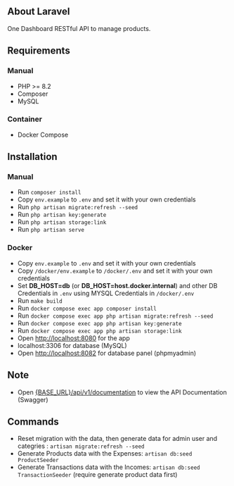 ## About Laravel

One Dashboard RESTful API to manage products.

## Requirements

### Manual

- PHP >= 8.2
- Composer
- MySQL

### Container

- Docker Compose


## Installation

### Manual

- Run `composer install`
- Copy `env.example` to `.env` and set it with your own credentials
- Run `php artisan migrate:refresh --seed`
- Run `php artisan key:generate`
- Run `php artisan storage:link`
- Run `php artisan serve`

### Docker

- Copy `env.example` to `.env` and set it with your own credentials
- Copy `/docker/env.example` to `/docker/.env` and set it with your own credentials
- Set **DB_HOST=db** (or **DB_HOST=host.docker.internal**) and other DB Credentials in `.env` using MYSQL Credentials in `/docker/.env`
- Run `make build`
- Run `docker compose exec app composer install`
- Run `docker compose exec app php artisan migrate:refresh --seed`
- Run `docker compose exec app php artisan key:generate`
- Run `docker compose exec app php artisan storage:link`
- Open [http://localhost:8080](http://localhost:8080) for the app
- localhost:3306 for database (MySQL)
- Open [http://localhost:8082](http://localhost:8082) for database panel (phpmyadmin)

## Note

- Open [{BASE_URL}/api/v1/documentation](http://localhost:8080/api/v1/documentation) to view the API Documentation (Swagger)

## Commands
- Reset migration with the data, then generate data for admin user and categries : `artisan migrate:refresh --seed`
- Generate Products data with the Expenses: `artisan db:seed ProductSeeder`
- Generate Transactions data with the Incomes: `artisan db:seed TransactionSeeder` (require generate product data first)

